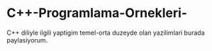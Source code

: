 # C++-Programlama-Ornekleri-

C++ diliyle ilgili yaptigim temel-orta duzeyde olan yazilimlari burada paylasiyorum. 
